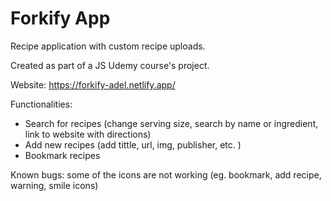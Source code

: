 # Forkify App
Recipe application with custom recipe uploads.

Created as part of a JS Udemy course's project.

Website: https://forkify-adel.netlify.app/

Functionalities: 
- Search for recipes (change serving size, search by name or ingredient, link to website with directions)
- Add new recipes (add tittle, url, img, publisher, etc. )
- Bookmark recipes

Known bugs: some of the icons are not working (eg. bookmark, add recipe, warning, smile icons) 
